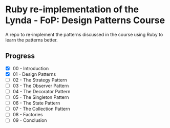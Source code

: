 # Ruby re-implementation of the Lynda - FoP: Design Patterns Course

A repo to re-implement the patterns discussed in the course using Ruby to learn the patterns better.

## Progress

- [x] 00 - Introduction
- [x] 01 - Design Patterns
- [ ] 02 - The Strategy Pattern
- [ ] 03 - The Observer Pattern
- [ ] 04 - The Decorator Pattern
- [ ] 05 - The Singleton Pattern
- [ ] 06 - The State Pattern
- [ ] 07 - The Collection Pattern
- [ ] 08 - Factories
- [ ] 09 - Conclusion
